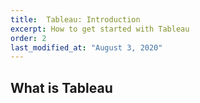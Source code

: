 ```yaml
---
title:  Tableau: Introduction
excerpt: How to get started with Tableau
order: 2
last_modified_at: "August 3, 2020"
---
```


## What is Tableau
